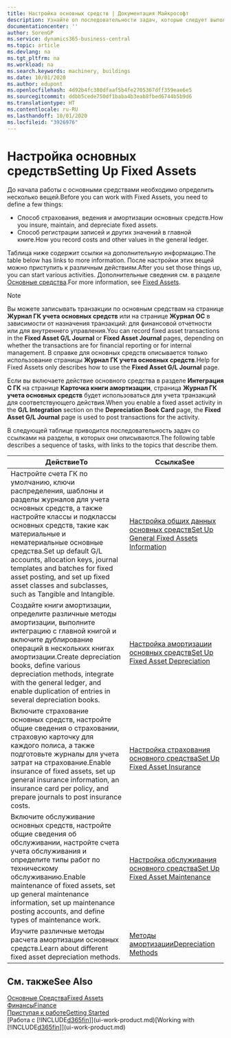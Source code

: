 ```yaml
---
title: Настройка основных средств | Документация Майкрософт
description: Узнайте оп последовательности задач, которые следует выполнить для настройки основных средств, например машин или оборудования.
documentationcenter: ''
author: SorenGP
ms.service: dynamics365-business-central
ms.topic: article
ms.devlang: na
ms.tgt_pltfrm: na
ms.workload: na
ms.search.keywords: machinery, buildings
ms.date: 10/01/2020
ms.author: edupont
ms.openlocfilehash: 4d92b4fc380dfaaf5b4fe2705367dff359eae6e5
ms.sourcegitcommit: ddbb5cede750df1baba4b3eab8fbed6744b5b9d6
ms.translationtype: HT
ms.contentlocale: ru-RU
ms.lasthandoff: 10/01/2020
ms.locfileid: "3926976"
---
```

# <a name="setting-up-fixed-assets"></a><span data-ttu-id="45ab3-103">Настройка основных средств</span><span class="sxs-lookup"><span data-stu-id="45ab3-103">Setting Up Fixed Assets</span></span>
<span data-ttu-id="45ab3-104">До начала работы с основными средствами необходимо определить несколько вещей.</span><span class="sxs-lookup"><span data-stu-id="45ab3-104">Before you can work with Fixed Assets, you need to define a few things:</span></span>  

* <span data-ttu-id="45ab3-105">Способ страхования, ведения и амортизации основных средств.</span><span class="sxs-lookup"><span data-stu-id="45ab3-105">How you insure, maintain, and depreciate fixed assets.</span></span>  
* <span data-ttu-id="45ab3-106">Способ регистрации записей и других значений в главной книге.</span><span class="sxs-lookup"><span data-stu-id="45ab3-106">How you record costs and other values in the general ledger.</span></span>  

<span data-ttu-id="45ab3-107">Таблица ниже содержит ссылки на дополнительную информацию.</span><span class="sxs-lookup"><span data-stu-id="45ab3-107">The table below has links to more information.</span></span> <span data-ttu-id="45ab3-108">После настройки этих вещей можно приступить к различным действиям.</span><span class="sxs-lookup"><span data-stu-id="45ab3-108">After you set those things up, you can start various activities.</span></span> <span data-ttu-id="45ab3-109">Дополнительные сведения см. в разделе [Основные средства](fa-manage.md).</span><span class="sxs-lookup"><span data-stu-id="45ab3-109">For more information, see [Fixed Assets](fa-manage.md).</span></span>  

> [!NOTE]  
>   <span data-ttu-id="45ab3-110">Вы можете записывать транзакции по основным средствам на странице **Журнал ГК учета основных средств** или на странице **Журнал ОС** в зависимости от назначения транзакций: для финансовой отчетности или для внутреннего управления.</span><span class="sxs-lookup"><span data-stu-id="45ab3-110">You can record fixed asset transactions in the **Fixed Asset G/L Journal** or **Fixed Asset Journal** pages, depending on whether the transactions are for financial reporting or for internal management.</span></span> <span data-ttu-id="45ab3-111">В справке для основных средств описывается только использование страницы **Журнал ГК учета основных средств**.</span><span class="sxs-lookup"><span data-stu-id="45ab3-111">Help for Fixed Assets only describes how to use the **Fixed Asset G/L Journal** page.</span></span>  

<span data-ttu-id="45ab3-112">Если вы включаете действие основного средства в разделе **Интеграция С ГК** на странице **Карточка книги амортизации**, страница **Журнал ГК учета основных средств** будет использоваться для учета транзакций для соответствующего действия.</span><span class="sxs-lookup"><span data-stu-id="45ab3-112">When you enable a fixed asset activity in the **G/L Integration** section on the **Depreciation Book Card** page, the **Fixed Asset G/L Journal** page is used to post transactions for the activity.</span></span>

<span data-ttu-id="45ab3-113">В следующей таблице приводится последовательность задач со ссылками на разделы, в которых они описываются.</span><span class="sxs-lookup"><span data-stu-id="45ab3-113">The following table describes a sequence of tasks, with links to the topics that describe them.</span></span>  

| <span data-ttu-id="45ab3-114">Действие</span><span class="sxs-lookup"><span data-stu-id="45ab3-114">To</span></span> | <span data-ttu-id="45ab3-115">Ссылка</span><span class="sxs-lookup"><span data-stu-id="45ab3-115">See</span></span> |
| --- | --- |
| <span data-ttu-id="45ab3-116">Настройте счета ГК по умолчанию, ключи распределения, шаблоны и разделы журналов для учета основных средств, а также настройте классы и подклассы основных средств, такие как материальные и нематериальные основные средства.</span><span class="sxs-lookup"><span data-stu-id="45ab3-116">Set up default G/L accounts, allocation keys, journal templates and batches for fixed asset posting, and set up fixed asset classes and subclasses, such as Tangible and Intangible.</span></span> |[<span data-ttu-id="45ab3-117">Настройка общих данных основных средств</span><span class="sxs-lookup"><span data-stu-id="45ab3-117">Set Up General Fixed Assets Information</span></span>](fa-how-setup-general.md) |
| <span data-ttu-id="45ab3-118">Создайте книги амортизации, определите различные методы амортизации, выполните интеграцию с главной книгой и включите дублирование операций в нескольких книгах амортизации.</span><span class="sxs-lookup"><span data-stu-id="45ab3-118">Create depreciation books, define various depreciation methods, integrate with the general ledger, and enable duplication of entries in several depreciation books.</span></span> |[<span data-ttu-id="45ab3-119">Настройка амортизации основных средств</span><span class="sxs-lookup"><span data-stu-id="45ab3-119">Set Up Fixed Asset Depreciation</span></span>](fa-how-setup-depreciation.md) |
| <span data-ttu-id="45ab3-120">Включите страхование основных средств, настройте общие сведения о страховании, страховую карточку для каждого полиса, а также подготовьте журналы для учета затрат на страхование.</span><span class="sxs-lookup"><span data-stu-id="45ab3-120">Enable insurance of fixed assets, set up general insurance information, an insurance card per policy, and prepare journals to post insurance costs.</span></span> |[<span data-ttu-id="45ab3-121">Настройка страхования основного средства</span><span class="sxs-lookup"><span data-stu-id="45ab3-121">Set Up Fixed Asset Insurance</span></span>](fa-how-setup-insurance.md) |
| <span data-ttu-id="45ab3-122">Включите обслуживание основных средств, настройте общие сведения об обслуживании, настройте счета учета обслуживания и определите типы работ по техническому обслуживанию.</span><span class="sxs-lookup"><span data-stu-id="45ab3-122">Enable maintenance of fixed assets, set up general maintenance information, set up maintenance posting accounts, and define types of maintenance work.</span></span> |[<span data-ttu-id="45ab3-123">Настройка обслуживания основного средства</span><span class="sxs-lookup"><span data-stu-id="45ab3-123">Set Up Fixed Asset Maintenance</span></span>](fa-how-setup-maintenance.md) |
| <span data-ttu-id="45ab3-124">Изучите различные методы расчета амортизации основных средств.</span><span class="sxs-lookup"><span data-stu-id="45ab3-124">Learn about different fixed asset depreciation methods.</span></span> |[<span data-ttu-id="45ab3-125">Методы амортизации</span><span class="sxs-lookup"><span data-stu-id="45ab3-125">Depreciation Methods</span></span>](fa-depreciation-methods.md) |

## <a name="see-also"></a><span data-ttu-id="45ab3-126">См. также</span><span class="sxs-lookup"><span data-stu-id="45ab3-126">See Also</span></span>
[<span data-ttu-id="45ab3-127">Основные Средства</span><span class="sxs-lookup"><span data-stu-id="45ab3-127">Fixed Assets</span></span>](fa-manage.md)  
[<span data-ttu-id="45ab3-128">Финансы</span><span class="sxs-lookup"><span data-stu-id="45ab3-128">Finance</span></span>](finance.md)  
[<span data-ttu-id="45ab3-129">Приступая к работе</span><span class="sxs-lookup"><span data-stu-id="45ab3-129">Getting Started</span></span>](product-get-started.md)  
<span data-ttu-id="45ab3-130">[Работа с [!INCLUDE[d365fin](includes/d365fin_md.md)]](ui-work-product.md)</span><span class="sxs-lookup"><span data-stu-id="45ab3-130">[Working with [!INCLUDE[d365fin](includes/d365fin_md.md)]](ui-work-product.md)</span></span>

